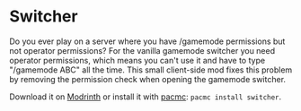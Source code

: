 # Switcher

Do you ever play on a server where you have /gamemode permissions but not operator permissions? 
For the vanilla gamemode switcher you need operator permissions, which means you can't use it and have to type 
"/gamemode ABC" all the time. This small client-side mod fixes this problem by removing the permission check when 
opening the gamemode switcher.

Download it on [Modrinth](https://modrinth.com/mod/switcher/versions) or install it with [pacmc](https://github.com/jakobkmar/pacmc): `pacmc install switcher`.
